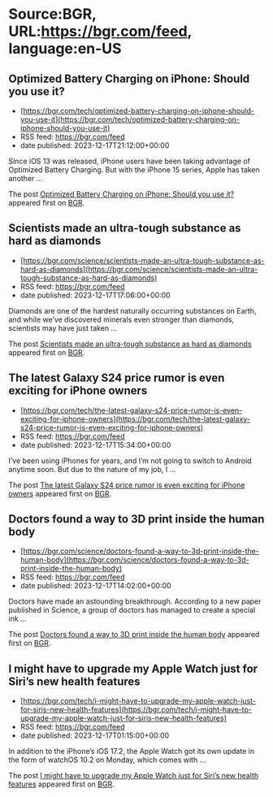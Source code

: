 # Source:BGR, URL:https://bgr.com/feed, language:en-US

## Optimized Battery Charging on iPhone: Should you use it?
 - [https://bgr.com/tech/optimized-battery-charging-on-iphone-should-you-use-it](https://bgr.com/tech/optimized-battery-charging-on-iphone-should-you-use-it)
 - RSS feed: https://bgr.com/feed
 - date published: 2023-12-17T21:12:00+00:00

<p>Since iOS 13 was released, iPhone users have been taking advantage of Optimized Battery Charging. But with the iPhone 15 series, Apple has taken another &#8230;</p>
<p>The post <a href="https://bgr.com/tech/optimized-battery-charging-on-iphone-should-you-use-it/">Optimized Battery Charging on iPhone: Should you use it?</a> appeared first on <a href="https://bgr.com">BGR</a>.</p>

## Scientists made an ultra-tough substance as hard as diamonds
 - [https://bgr.com/science/scientists-made-an-ultra-tough-substance-as-hard-as-diamonds](https://bgr.com/science/scientists-made-an-ultra-tough-substance-as-hard-as-diamonds)
 - RSS feed: https://bgr.com/feed
 - date published: 2023-12-17T17:06:00+00:00

<p>Diamonds are one of the hardest naturally occurring substances on Earth, and while we&#8217;ve discovered minerals even stronger than diamonds, scientists may have just taken &#8230;</p>
<p>The post <a href="https://bgr.com/science/scientists-made-an-ultra-tough-substance-as-hard-as-diamonds/">Scientists made an ultra-tough substance as hard as diamonds</a> appeared first on <a href="https://bgr.com">BGR</a>.</p>

## The latest Galaxy S24 price rumor is even exciting for iPhone owners
 - [https://bgr.com/tech/the-latest-galaxy-s24-price-rumor-is-even-exciting-for-iphone-owners](https://bgr.com/tech/the-latest-galaxy-s24-price-rumor-is-even-exciting-for-iphone-owners)
 - RSS feed: https://bgr.com/feed
 - date published: 2023-12-17T15:34:00+00:00

<p>I&#8217;ve been using iPhones for years, and I&#8217;m not going to switch to Android anytime soon. But due to the nature of my job, I &#8230;</p>
<p>The post <a href="https://bgr.com/tech/the-latest-galaxy-s24-price-rumor-is-even-exciting-for-iphone-owners/">The latest Galaxy S24 price rumor is even exciting for iPhone owners</a> appeared first on <a href="https://bgr.com">BGR</a>.</p>

## Doctors found a way to 3D print inside the human body
 - [https://bgr.com/science/doctors-found-a-way-to-3d-print-inside-the-human-body](https://bgr.com/science/doctors-found-a-way-to-3d-print-inside-the-human-body)
 - RSS feed: https://bgr.com/feed
 - date published: 2023-12-17T14:02:00+00:00

<p>Doctors have made an astounding breakthrough. According to a new paper published in Science, a group of doctors has managed to create a special ink &#8230;</p>
<p>The post <a href="https://bgr.com/science/doctors-found-a-way-to-3d-print-inside-the-human-body/">Doctors found a way to 3D print inside the human body</a> appeared first on <a href="https://bgr.com">BGR</a>.</p>

## I might have to upgrade my Apple Watch just for Siri’s new health features
 - [https://bgr.com/tech/i-might-have-to-upgrade-my-apple-watch-just-for-siris-new-health-features](https://bgr.com/tech/i-might-have-to-upgrade-my-apple-watch-just-for-siris-new-health-features)
 - RSS feed: https://bgr.com/feed
 - date published: 2023-12-17T01:15:00+00:00

<p>In addition to the iPhone&#8217;s iOS 17.2, the Apple Watch got its own update in the form of watchOS 10.2 on Monday, which comes with &#8230;</p>
<p>The post <a href="https://bgr.com/tech/i-might-have-to-upgrade-my-apple-watch-just-for-siris-new-health-features/">I might have to upgrade my Apple Watch just for Siri&#8217;s new health features</a> appeared first on <a href="https://bgr.com">BGR</a>.</p>

